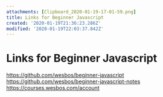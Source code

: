 ```yaml
---
attachments: [Clipboard_2020-01-19-17-01-59.png]
title: Links for Beginner Javascript
created: '2020-01-19T21:36:23.286Z'
modified: '2020-01-19T22:03:37.842Z'
---
```


# Links for Beginner Javascript

https://github.com/wesbos/beginner-javascript
https://github.com/wesbos/beginner-javascript-notes
https://courses.wesbos.com/account


